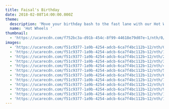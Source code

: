 ```yaml
---
title: Faisal's Birthday
date: 2018-02-08T14:00:00.000Z
theme:
  description: 'Move your birthday bash to the fast lane with our Hot Wheels party theme! '
  name: 'Hot Wheels '
thumbnail:
  - 'https://ucarecdn.com/f752bc3a-d91b-454c-8f99-44618e79d07e~1/nth/0/'
images:
  - 'https://ucarecdn.com/f51c9377-1a9b-4254-adcb-6ca7f4bc112b~12/nth/0/'
  - 'https://ucarecdn.com/f51c9377-1a9b-4254-adcb-6ca7f4bc112b~12/nth/1/'
  - 'https://ucarecdn.com/f51c9377-1a9b-4254-adcb-6ca7f4bc112b~12/nth/2/'
  - 'https://ucarecdn.com/f51c9377-1a9b-4254-adcb-6ca7f4bc112b~12/nth/3/'
  - 'https://ucarecdn.com/f51c9377-1a9b-4254-adcb-6ca7f4bc112b~12/nth/4/'
  - 'https://ucarecdn.com/f51c9377-1a9b-4254-adcb-6ca7f4bc112b~12/nth/5/'
  - 'https://ucarecdn.com/f51c9377-1a9b-4254-adcb-6ca7f4bc112b~12/nth/6/'
  - 'https://ucarecdn.com/f51c9377-1a9b-4254-adcb-6ca7f4bc112b~12/nth/7/'
  - 'https://ucarecdn.com/f51c9377-1a9b-4254-adcb-6ca7f4bc112b~12/nth/8/'
  - 'https://ucarecdn.com/f51c9377-1a9b-4254-adcb-6ca7f4bc112b~12/nth/9/'
  - 'https://ucarecdn.com/f51c9377-1a9b-4254-adcb-6ca7f4bc112b~12/nth/10/'
  - 'https://ucarecdn.com/f51c9377-1a9b-4254-adcb-6ca7f4bc112b~12/nth/11/'
---
```



